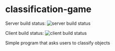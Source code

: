 # classification-game
Server build status: ![server build status](https://github.com/HSU-S21-CS480/classification-game/actions/workflows/server_test.yml/badge.svg)

Client build status: ![client build status](https://github.com/HSU-S21-CS480/classification-game/actions/workflows/client_test.yml/badge.svg)

Simple program that asks users to classify objects
